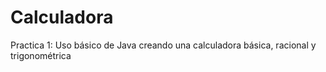# Calculadora
Practica 1: Uso básico de Java creando una calculadora básica, racional y trigonométrica
